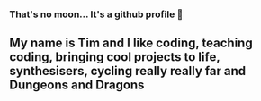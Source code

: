 ### That's no moon... It's a github profile 👋

## My name is Tim and I like coding, teaching coding, bringing cool projects to life, synthesisers, cycling really really far and Dungeons and Dragons 

<!--
**timbotimber/timbotimber** is a ✨ _special_ ✨ repository because its `README.md` (this file) appears on your GitHub profile.

Here are some ideas to get you started:

- 🔭 I’m currently working on ...
- 🌱 I’m currently learning ...
- 👯 I’m looking to collaborate on ...
- 🤔 I’m looking for help with ...
- 💬 Ask me about ...
- 📫 How to reach me: ...
- 😄 Pronouns: ...
- ⚡ Fun fact: ...
-->
